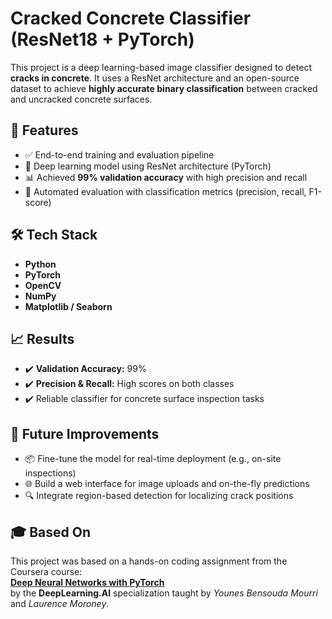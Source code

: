 # Cracked Concrete Classifier (ResNet18 + PyTorch)

This project is a deep learning-based image classifier designed to detect **cracks in concrete**. It uses a ResNet architecture and an open-source dataset to achieve **highly accurate binary classification** between cracked and uncracked concrete surfaces.

## 🧠 Features

- ✅ End-to-end training and evaluation pipeline
- 🧠 Deep learning model using ResNet architecture (PyTorch)
- 📊 Achieved **99% validation accuracy** with high precision and recall
- 🧪 Automated evaluation with classification metrics (precision, recall, F1-score)

## 🛠 Tech Stack

- **Python**
- **PyTorch**
- **OpenCV**
- **NumPy**
- **Matplotlib / Seaborn**

## 📈 Results

- ✔️ **Validation Accuracy:** 99%  
- ✔️ **Precision & Recall:** High scores on both classes  
- ✔️ Reliable classifier for concrete surface inspection tasks

## 🚀 Future Improvements

- 📦 Fine-tune the model for real-time deployment (e.g., on-site inspections)
- 🌐 Build a web interface for image uploads and on-the-fly predictions
- 🔍 Integrate region-based detection for localizing crack positions


## 🎓 Based On

This project was based on a hands-on coding assignment from the Coursera course:  
**[Deep Neural Networks with PyTorch](https://www.coursera.org/learn/deep-neural-networks-with-pytorch)**  
by the **DeepLearning.AI** specialization taught by *Younes Bensouda Mourri* and *Laurence Moroney*.

